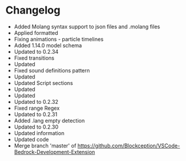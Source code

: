 # Changelog 
- Added Molang syntax support to json files and .molang files
- Applied formatted
- Fixing animations - particle timelines
- Added 1.14.0 model schema
- Updated to 0.2.34
- Fixed transitions
- Updated
- Fixed sound definitions pattern
- Updated
- Updated Script sections
- Updated
- Updated
- Updated to 0.2.32
- Fixed range Regex
- Updated to 0.2.31
- Added .lang empty detection
- Updated to 0.2.30
- Updated information
- Updated code
- Merge branch 'master' of https://github.com/Blockception/VSCode-Bedrock-Development-Extension